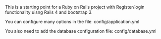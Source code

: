 This is a starting point for a Ruby on Rails project with Register/login functionality uisng Rails 4 and bootstrap 3.

You can configure many options in the file: config/application.yml

You also need to add the database configuration file: config/database.yml
 